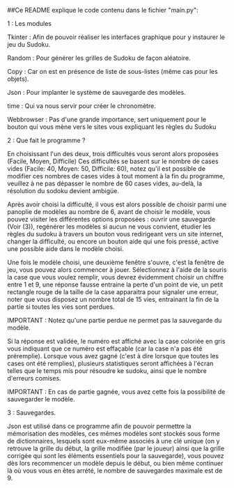 ##Ce README explique le code contenu dans le fichier "main.py":

1 : Les modules 

Tkinter : Afin de pouvoir réaliser les interfaces graphique pour y instaurer le jeu du Sudoku.

Random : Pour générer les grilles de Sudoku de façon aléatoire.

Copy : Car on est en présence de liste de sous-listes (même cas pour les objets).

Json : Pour implanter le système de sauvegarde des modèles.

time : Qui va nous servir pour créer le chronomètre.

Webbrowser : Pas d'une grande importance, sert uniquement pour le bouton qui vous mène vers le sites vous expliquant les règles du Sudoku

2 : Que fait le programme ?

En choisissant l'un des deux, trois difficultés vous seront alors proposées (Facile, Moyen, Difficile)
Ces difficultés se basent sur le nombre de cases vides (Facile: 40, Moyen: 50, Difficile: 60), notez qu'il est possible de modifier ces
nombres de cases vides à tout moment à la fin du programme, veuillez à ne pas dépasser le nombre de 60 cases vides, au-delà, la résolution du sodoku devient ambigüe.

Après avoir choisi la difficulté, il vous est alors possible de choisir parmi une panoplie de modèles au nombre de 6, avant de choisir le modèle, vous pouvez visiter les différentes
options proposées : ouvrir une sauvegarde (Voir (3)), regénérer les modèles si aucun ne vous convient, étudier les règles du sudoku à travers un bouton vous redirigeant vers un site internet,
changer la difficulté, ou encore un bouton aide qui une fois pressé, active une possible aide dans le modèle choisi.

Une fois le modèle choisi, une deuxième fenêtre s'ouvre, c'est la fenêtre de jeu, vous pouvez alors commencer à jouer. Sélectionnez à l'aide de la souris
la case que vous voulez remplir, vous devrez évidemment choisir un chiffre entre 1 et 9, une réponse fausse entraine la perte d'un point de vie, un petit rectangle rouge de la taille 
de la case apparaitra pour signaler une erreur, noter que vous disposez un nombre total de 15 vies, entrainant la fin de la partie si toutes les vies sont perdues. 

IMPORTANT : Notez qu'une partie perdue ne permet pas la sauvegarde du modèle.

Si la réponse est validée, le numéro est affiché avec la case coloriée en gris vous indiquant que ce numéro est effaçable (car la case n'a pas été préremplie). Lorsque vous avez gagné 
(c'est à dire lorsque que toutes les cases ont été remplies), plusieurs statistiques seront affichées à l'écran telles que le temps mis pour résoudre ke sudoku, ainsi que le nombre d'erreurs comises.

IMPORTANT : En cas de partie gagnée, vous avez cette fois la possibilité de sauvegarder le modèle.

3 : Sauvegardes.

Json est utilisé dans ce programme afin de pouvoir permettre la mémorisation des modèles, ces mêmes modèles sont stockés sous forme de dictionnaires, lesquels sont eux-même associés à une clé unique
(on y retrouve la grille du début, la grille modifiée (par le joueur) ainsi que la grille corrigée qui sont les éléments essentiels pour la sauvegarde), vous pouvez dès lors recommencer un modèle depuis le début, ou
bien même continuer là où vous vous en êtes arrété, le nombre de sauvegardes maximale est de 9.
